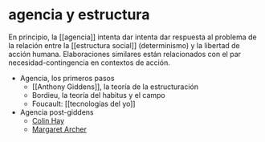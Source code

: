 # agencia y estructura
En principio, la [[agencia]] intenta dar intenta dar respuesta al problema de la relación entre la [[estructura social]] (determinismo) y la libertad de acción humana. Elaboraciones similares están relacionados con el par necesidad-contingencia en contextos de acción.

- Agencia, los primeros pasos
    - [[Anthony Giddens]], la teoría de la estructuración
    - Bordieu, la teoría del habitus y el campo
    - Foucault: [[tecnologías del yo]]
- Agencia post-giddens
    - [Colin Hay](https://scholar.google.com/citations?user=xEKyqpMAAAAJ&hl=es&oi=sra)
    - [Margaret Archer](https://scholar.google.com/citations?user=kH8xsZQAAAAJ&hl=es&oi=sra)
